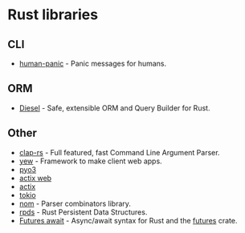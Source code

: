 # Rust libraries
## CLI
- [human-panic](https://github.com/yoshuawuyts/human-panic) - Panic messages for humans.

## ORM
- [Diesel](https://github.com/diesel-rs/diesel) - Safe, extensible ORM and Query Builder for Rust.

## Other
- [clap-rs](https://github.com/kbknapp/clap-rs) - Full featured, fast Command Line Argument Parser.
- [yew](https://github.com/DenisKolodin/yew) - Framework to make client web apps.
- [pyo3](https://github.com/PyO3/pyo3)
- [actix web](https://github.com/actix/actix-web)
- [actix](https://github.com/actix/actix)
- [tokio](https://github.com/tokio-rs/tokio)
- [nom](https://github.com/Geal/nom) - Parser combinators library.
- [rpds](https://github.com/orium/rpds) - Rust Persistent Data Structures.
- [Futures await](https://github.com/alexcrichton/futures-await) - Async/await syntax for Rust and the [futures](https://crates.io/crates/futures) crate.